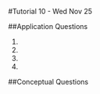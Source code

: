 #Tutorial 10 - Wed Nov 25

##Application Questions

1. <OPEN>
2. <OPEN>
3. <OPEN>
4. <OPEN>


##Conceptual Questions
